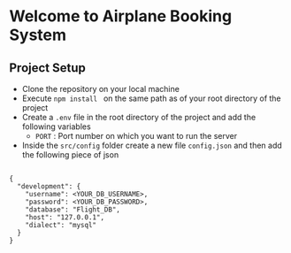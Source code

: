 # Welcome to Airplane Booking System

## Project Setup

- Clone the repository on your local machine
- Execute `npm install ` on the same path as of your root directory of the project
- Create a `.env` file in the root directory of the project and add the following variables
  - `PORT` : Port number on which you want to run the server
- Inside the `src/config` folder create a new file `config.json` and then add the following piece of json 

```

{
  "development": {
    "username": <YOUR_DB_USERNAME>,
    "password": <YOUR_DB_PASSWORD>,
    "database": "Flight_DB",
    "host": "127.0.0.1",
    "dialect": "mysql"
  }
}


```
